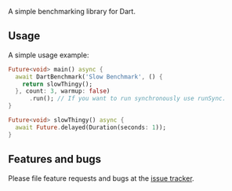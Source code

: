 A simple benchmarking library for Dart.

## Usage

A simple usage example:

```dart
Future<void> main() async {
  await DartBenchmark('Slow Benchmark', () {
    return slowThingy();
  }, count: 3, warmup: false)
      .run(); // If you want to run synchronously use runSync.
}

Future<void> slowThingy() async {
  await Future.delayed(Duration(seconds: 1));
}
```

## Features and bugs

Please file feature requests and bugs at the [issue tracker][tracker].

[tracker]: https://github.com/Hexer10/dart_benchmark/issues
